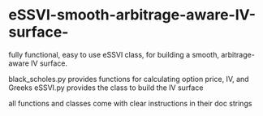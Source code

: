 # eSSVI-smooth-arbitrage-aware-IV-surface-
fully functional, easy to use eSSVI class, for building a smooth, arbitrage-aware IV surface.

black_scholes.py provides functions for calculating option price, IV, and Greeks
eSSVI.py provides the class to build the IV surface

all functions and classes come with clear instructions in their doc strings
